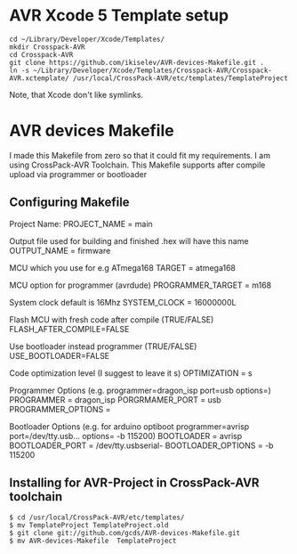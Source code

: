 AVR Xcode 5 Template setup
===================

	cd ~/Library/Developer/Xcode/Templates/
	mkdir Crosspack-AVR
	cd Crosspack-AVR
	git clone https://github.com/ikiselev/AVR-devices-Makefile.git .
	ln -s ~/Library/Developer/Xcode/Templates/Crosspack-AVR/Crosspack-AVR.xctemplate/ /usr/local/CrossPack-AVR/etc/templates/TemplateProject
Note, that Xcode don't like symlinks.


AVR devices Makefile
====================

I made this Makefile from zero so that it could fit my requirements. I am using CrossPack-AVR Toolchain. This Makefile supports after compile upload via programmer or bootloader

Configuring Makefile
--------------------

Project Name:
	PROJECT_NAME = main 
	
Output file used for building and finished .hex will have this name
	OUTPUT_NAME = firmware

MCU which you use for e.g ATmega168
	TARGET = atmega168

MCU option for programmer (avrdude)	
	PROGRAMMER_TARGET = m168
	
System clock default is 16Mhz
	SYSTEM_CLOCK = 16000000L

Flash MCU with fresh code after compile (TRUE/FALSE)
	FLASH_AFTER_COMPILE=FALSE

Use bootloader instead programmer (TRUE/FALSE)
	USE_BOOTLOADER=FALSE
	
Code optimization level (I suggest to leave it s)
	OPTIMIZATION = s

Programmer Options (e.g. programmer=dragon_isp port=usb options=)
	PROGRAMMER = dragon_isp
	PORGRMAMER_PORT = usb
	PROGRAMMER_OPTIONS =

Bootloader Options (e.g. for arduino optiboot programmer=avrisp port=/dev/tty.usb... options= -b 115200)
	BOOTLOADER = avrisp
	BOOTLOADER_PORT = /dev/tty.usbserial-
	BOOTLOADER_OPTIONS = -b 115200
	
Installing for AVR-Project in CrossPack-AVR toolchain
------------------------------------------------------

	$ cd /usr/local/CrossPack-AVR/etc/templates/
	$ mv TemplateProject TemplateProject.old
	$ git clone git://github.com/gcds/AVR-devices-Makefile.git
	$ mv AVR-devices-Makefile  TemplateProject
	
